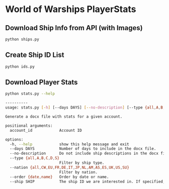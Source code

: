 # World of Warships PlayerStats

## Download Ship Info from API (with Images)
```bash
python ships.py
```

## Create Ship ID List
```bash
python ids.py
```

## Download Player Stats
```bash
python stats.py --help

----------
usage: stats.py [-h] [--days DAYS] [--no-description] [--type {all,A,B,C,D,S}] [--nation {all,CW,EU,FR,DE,IT,JP,NL,AM,AS,ES,UK,US,SU}] [--order {date,name}] [--ship SHIP] account_id

Generate a docx file with stats for a given account.

positional arguments:
  account_id            Account ID

options:
  -h, --help            show this help message and exit
  --days DAYS           Number of days to include in the docx file.
  --no-description      Do not include ship descriptions in the docx file.
  --type {all,A,B,C,D,S}
                        Filter by ship type.
  --nation {all,CW,EU,FR,DE,IT,JP,NL,AM,AS,ES,UK,US,SU}
                        Filter by nation.
  --order {date,name}   Order by date or name.
  --ship SHIP           The ship ID we are interested in. If specified, only this ship will be included in the docx file.
```
